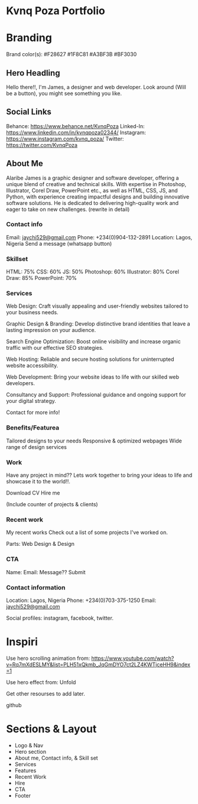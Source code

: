 # Kvnq Poza Portfolio

# Branding

Brand color(s):
#F28627
#1F8C81
#A3BF3B
#BF3030

## Hero Headling

Hello there!!, I'm James, a designer and web developer.
Look around (Will be a button), you might see something you like.

## Social Links

Behance: https://www.behance.net/KvnqPoza
Linked-In: https://www.linkedin.com/in/kvnqpoza02344/
Instagram: https://www.instagram.com/kvnq_poza/
Twitter: https://twitter.com/KvnqPoza

## About Me

Alaribe James is a graphic designer and software developer, offering a unique blend of creative and technical skills. With expertise in Photoshop, Illustrator, Corel Draw, PowerPoint etc., as well as HTML, CSS, JS, and Python, with experience creating impactful designs and building innovative software solutions.
He is dedicated to delivering high-quality work and eager to take on new challenges. (rewrite in detail)

### Contact info

Email: jaychi529@gmail.com
Phone: +234(0)904-132-2891
Location: Lagos, Nigeria
Send a message (whatsapp button)

### Skillset

HTML: 75%
CSS: 60%
JS: 50%
Photoshop: 60%
Illustrator: 80%
Corel Draw: 85%
PowerPoint: 70%

### Services

Web Design:
Craft visually appealing and user-friendly websites tailored to your business needs.

Graphic Design & Branding:
Develop distinctive brand identities that leave a lasting impression on your audience.

Search Engine Optimization:
Boost online visibility and increase organic traffic with our effective SEO strategies.

Web Hosting:
Reliable and secure hosting solutions for uninterrupted website accessibility.

Web Development:
Bring your website ideas to life with our skilled web developers.

Consultancy and Support:
Professional guidance and ongoing support for your digital strategy.

Contact for more info!

### Benefits/Featurea

Tailored designs to your needs
Responsive & optimized webpages
Wide range of design services

### Work

Have any project in mind??
Lets work together to bring your ideas to life and showcase it to the world!!.

Download CV
Hire me

(Include counter of projects & clients)

### Recent work

My recent works
Check out a list of some projects I've worked on.

Parts: Web Design & Design

### CTA

Name:
Email:
Message??
Submit

### Contact information

Location: Lagos, Nigeria
Phone: +234(0)703-375-1250
Email: jaychi529@gmail.com

Social profiles: instagram, facebook, twitter.

# Inspiri

Use hero scrolling animation from:
https://www.youtube.com/watch?v=Rq7mXdESLMY&list=PLH51xQkmb_JqGmDYO7ct2LZ4KWTjceHH9&index=1

Use hero effect from: Unfold

Get other resourses to add later.

github

######

# Sections & Layout

- Logo & Nav
- Hero section
- About me, Contact info, & Skill set
- Services
- Features
- Recent Work
- Hire
- CTA
- Footer

<!-- StorySet Attribute
<a href="https://storyset.com/work">Work illustrations by Storyset</a>
 -->
